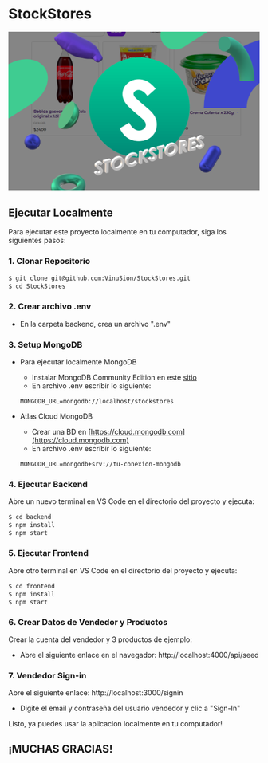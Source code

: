 # StockStores

![stockstores](/frontend/public/images/stockstores.png)

## Ejecutar Localmente 

Para ejecutar este proyecto localmente en tu computador, siga los siguientes pasos:

### 1. Clonar Repositorio

```
$ git clone git@github.com:VinuSion/StockStores.git
$ cd StockStores
```

### 2. Crear archivo .env

- En la carpeta backend, crea un archivo ".env"

### 3. Setup MongoDB

- Para ejecutar localmente MongoDB
  - Instalar MongoDB Community Edition en este [sitio](https://www.mongodb.com/try/download/community)
  - En archivo .env escribir lo siguiente:
  ```
  MONGODB_URL=mongodb://localhost/stockstores
  ```

- Atlas Cloud MongoDB
  - Crear una BD en [https://cloud.mongodb.com](https://cloud.mongodb.com)
  - En archivo .env escribir lo siguiente:
  ```
  MONGODB_URL=mongodb+srv://tu-conexion-mongodb
  ```

### 4. Ejecutar Backend

Abre un nuevo terminal en VS Code en el directorio del proyecto y ejecuta:
```
$ cd backend
$ npm install
$ npm start
```

### 5. Ejecutar Frontend
Abre otro terminal en VS Code en el directorio del proyecto y ejecuta:
```
$ cd frontend
$ npm install
$ npm start
```

### 6. Crear Datos de Vendedor y Productos
Crear la cuenta del vendedor y 3 productos de ejemplo:
- Abre el siguiente enlace en el navegador: http://localhost:4000/api/seed

### 7. Vendedor Sign-in

Abre el siguiente enlace: http://localhost:3000/signin
- Digite el email y contraseña del usuario vendedor y clic a "Sign-In"

Listo, ya puedes usar la aplicacion localmente en tu computador!

## ¡MUCHAS GRACIAS!

